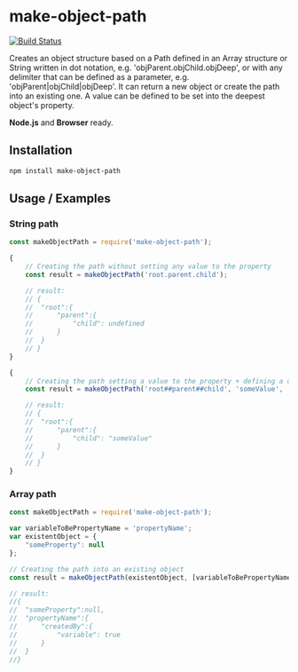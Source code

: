# make-object-path

[![Build Status](https://api.travis-ci.org/DiegoZoracKy/make-object-path.svg)](https://travis-ci.org/DiegoZoracKy/make-object-path)

Creates an object structure based on a Path defined in an Array structure or String written in dot notation, e.g. 'objParent.objChild.objDeep', or with any delimiter that can be defined as a parameter, e.g. 'objParent|objChild|objDeep'.
It can return a new object or create the path into an existing one.
A value can be defined to be set into the deepest object's property.

**Node.js** and **Browser** ready.


## Installation
```bash
npm install make-object-path
```

## Usage / Examples

### String path
```javascript
const makeObjectPath = require('make-object-path');

{
	// Creating the path without setting any value to the property
	const result = makeObjectPath('root.parent.child');

	// result:
	// {
	// 	"root":{
	// 		"parent":{
	// 			"child": undefined
	// 		}
	// 	}
	// }
}

{
	// Creating the path setting a value to the property + defining a different delimiter
	const result = makeObjectPath('root##parent##child', 'someValue', '##');

	// result:
	// {
	// 	"root":{
	// 		"parent":{
	// 			"child": "someValue"
	// 		}
	// 	}
	// }
}

```

### Array path
```javascript
const makeObjectPath = require('make-object-path');

var variableToBePropertyName = 'propertyName';
var existentObject = {
	"someProperty": null
};

// Creating the path into an existing object
const result = makeObjectPath(existentObject, [variableToBePropertyName, 'createdBy', 'variable'], true);

// result:
//{
//	"someProperty":null,
//	"propertyName":{
//		"createdBy":{
//			"variable": true
//		}
//	}
//}

```